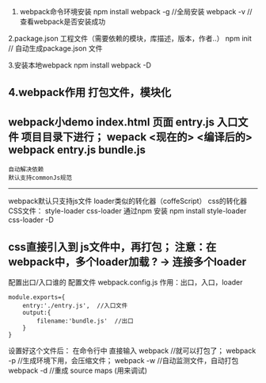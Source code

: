 1. webpack命令环境安装
npm install webpack -g   //全局安装
webpack -v   //查看webpack是否安装成功

2.package.json 工程文件（需要依赖的模块，库描述，版本，作者..）
npm init  // 自动生成package.json 文件

3.安装本地webpack
npm install webpack -D

4.webpack作用
打包文件，模块化
-----------------------------
webpack小demo
    index.html 页面
    entry.js  入口文件
项目目录下进行；
    wepack <现在的>  <编译后的>
    webpack entry.js  bundle.js
-------------------------
    自动解决依赖
    默认支持commonJs规范
-----------------------
 webpack默认只支持js文件
    loader类似的转化器（coffeScript）
        css的转化器
 CSS文件：
   style-loader
   css-loader
   通过npm 安装
   npm install style-loader css-loader -D

css直接引入到 js文件中，再打包；
注意：在webpack中，多个loader加载
    ? -> 连接多个loader
-----------------------------
配置出口/入口谁的
配置文件  webpack.config.js
    作用：出口，入口，loader

   ```
   module.exports={
       entry:'./entry.js',  //入口文件
       output:{
           filename:'bundle.js'  //出口
       }
   }
   ```

   设置好这个文件后：
   在命令行中 直接输入
   webpack   //就可以打包了；
   webpack -p    //生成环境下用，会压缩文件；
   webpack -w   //自动监测文件，自动打包
   webpack -d  //重成 source maps (用来调试)


